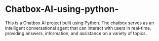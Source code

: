 # Chatbox-AI-using-python-
This is a Chatbox AI project built using Python. The chatbox serves as an intelligent conversational agent that can interact with users in real-time, providing answers, information, and assistance on a variety of topics. 
